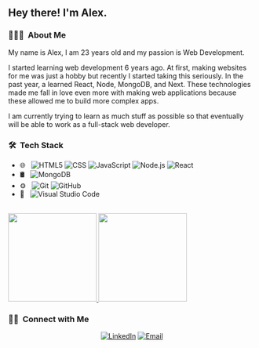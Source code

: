 <h2> Hey there! I'm Alex.</h2>

<h3> 👨🏻‍💻 &nbsp;About Me </h3>

My name is Alex, I am 23 years old and my passion is Web Development.

I started learning web development 6 years ago. At first, making websites for me was just a hobby but recently I started taking this seriously. In the past year, a learned React, Node, MongoDB, and Next. These technologies made me fall in love even more with making web applications because these allowed me to build more complex apps.

I am currently trying to learn as much stuff as possible so that eventually will be able to work as a full-stack web developer.

<h3> 🛠 &nbsp;Tech Stack</h3>

- 🌐 &nbsp;
  ![HTML5](https://img.shields.io/badge/-HTML5-333333?style=flat&logo=HTML5)
  ![CSS](https://img.shields.io/badge/-CSS-333333?style=flat&logo=CSS3&logoColor=1572B6)
  ![JavaScript](https://img.shields.io/badge/-JavaScript-333333?style=flat&logo=javascript)
  ![Node.js](https://img.shields.io/badge/-Node.js-333333?style=flat&logo=node.js)
  ![React](https://img.shields.io/badge/-React-333333?style=flat&logo=react)
- 🛢 &nbsp;
  ![MongoDB](https://img.shields.io/badge/-MongoDB-333333?style=flat&logo=mongodb)
- ⚙️ &nbsp;
  ![Git](https://img.shields.io/badge/-Git-333333?style=flat&logo=git)
  ![GitHub](https://img.shields.io/badge/-GitHub-333333?style=flat&logo=github)
- 🔧 &nbsp;
  ![Visual Studio Code](https://img.shields.io/badge/-Visual%20Studio%20Code-333333?style=flat&logo=visual-studio-code&logoColor=007ACC)

<br/>

<a href="https://github.com/p-alex">
  <img height="180em" src="https://github-readme-stats.vercel.app/api?username=p-alex&theme=buefy&show_icons=true" />
  <img height="180em" src="https://github-readme-stats.vercel.app/api/top-langs/?username=p-alex&theme=buefy&layout=compact" />
</a>

<br/>

<h3> 🤝🏻 &nbsp;Connect with Me </h3>

<p align="center">
<a href="https://www.linkedin.com/in/alexandru-daniel-pistol/" target='_blank'><img alt="LinkedIn" src="https://img.shields.io/badge/LinkedIn-Alexandru%20Daniel%20Pistol-blue?style=flat-square&logo=linkedin"></a>
<a href="mailto:alexey9021@gmail.com"><img alt="Email" src="https://img.shields.io/badge/Email-alexey9021@gmail.com-blue?style=flat-square&logo=gmail"></a>
</p>
